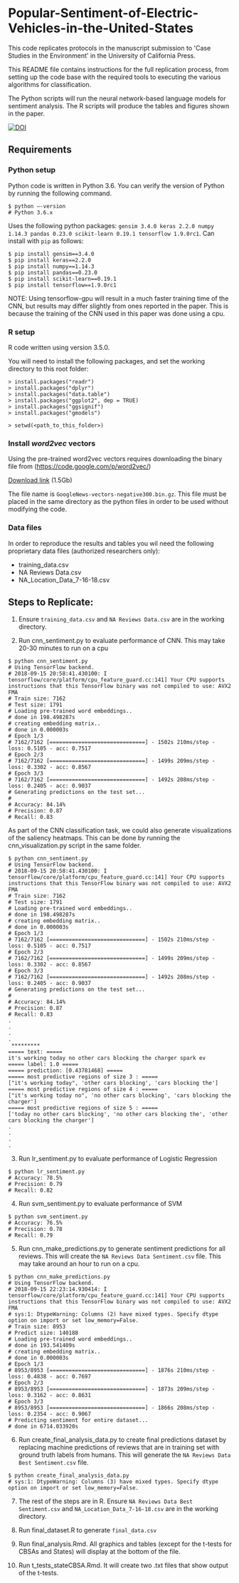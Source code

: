 # Popular-Sentiment-of-Electric-Vehicles-in-the-United-States
This code replicates protocols in the manuscript submission to 'Case Studies in the Environment' in the University of California Press.

This README file contains instructions for the full replication process, from setting up the code base with the required tools to executing the various algorithms for classification.

The Python scripts will run the neural network-based language models for sentiment analysis. The R scripts will produce the tables and figures shown in the paper.

[![DOI](https://zenodo.org/badge/149052541.svg)](https://zenodo.org/badge/latestdoi/149052541)

## Requirements

### Python setup
Python code is written in Python 3.6. You can verify the version of Python by running the following command.

```
$ python —-version
# Python 3.6.x
```

Uses the following python packages: `gensim 3.4.0 keras 2.2.0 numpy 1.14.3 pandas 0.23.0 scikit-learn 0.19.1 tensorflow 1.9.0rc1`. Can install with `pip` as follows:

```
$ pip install gensim==3.4.0
$ pip install keras==2.2.0
$ pip install numpy==1.14.3
$ pip install pandas==0.23.0
$ pip install scikit-learn==0.19.1
$ pip install tensorflow==1.9.0rc1
```

NOTE: Using tensorflow-gpu will result in a much faster training time of the CNN, but results may differ slightly from ones reported in the paper. This is because the training of the CNN used in this paper was done using a cpu.


### R setup
R code written using version 3.5.0.

You will need to install the following packages, and set the working directory to this root folder:

```
> install.packages("readr")
> install.packages("dplyr")
> install.packages("data.table")
> install.packages("ggplot2", dep = TRUE)
> install.packages("ggsignif")
> install.packages("gmodels")

> setwd(<path_to_this_folder>)
```

### Install *word2vec* vectors
Using the pre-trained word2vec vectors requires downloading the binary file from (https://code.google.com/p/word2vec/)

[Download link](https://drive.google.com/uc?id=0B7XkCwpI5KDYNlNUTTlSS21pQmM&export=download) (1.5Gb)

The file name is `GoogleNews-vectors-negative300.bin.gz`. This file must be placed in the same directory as the python files in order to be used without modifying the code.

### Data files
In order to reproduce the results and tables you wil need the following proprietary data files (authorized researchers only):

- training_data.csv
- NA Reviews Data.csv
- NA_Location_Data_7-16-18.csv


## Steps to Replicate: 

1. Ensure `training_data.csv` and `NA Reviews Data.csv` are in the working directory.

2. Run cnn_sentiment.py to evaluate performance of CNN. This may take 20-30 minutes to run on a cpu

```
$ python cnn_sentiment.py
# Using TensorFlow backend.
# 2018-09-15 20:58:41.430100: I tensorflow/core/platform/cpu_feature_guard.cc:141] Your CPU supports instructions that this TensorFlow binary was not compiled to use: AVX2 FMA
# Train size: 7162
# Test size: 1791
# Loading pre-trained word embeddings..
# done in 198.498287s
# creating embedding matrix..
# done in 0.000003s
# Epoch 1/3
# 7162/7162 [==============================] - 1502s 210ms/step - loss: 0.5105 - acc: 0.7517
# Epoch 2/3
# 7162/7162 [==============================] - 1499s 209ms/step - loss: 0.3302 - acc: 0.8567
# Epoch 3/3
# 7162/7162 [==============================] - 1492s 208ms/step - loss: 0.2405 - acc: 0.9037
# Generating predictions on the test set...
#
# Accuracy: 84.14%
# Precision: 0.87
# Recall: 0.83
```
As part of the CNN classification task, we could also generate visualizations of the saliency heatmaps. This can be done by running the cnn_visualization.py script in the same folder.

```
$ python cnn_sentiment.py
# Using TensorFlow backend.
# 2018-09-15 20:58:41.430100: I tensorflow/core/platform/cpu_feature_guard.cc:141] Your CPU supports instructions that this TensorFlow binary was not compiled to use: AVX2 FMA
# Train size: 7162
# Test size: 1791
# Loading pre-trained word embeddings..
# done in 198.498287s
# creating embedding matrix..
# done in 0.000003s
# Epoch 1/3
# 7162/7162 [==============================] - 1502s 210ms/step - loss: 0.5105 - acc: 0.7517
# Epoch 2/3
# 7162/7162 [==============================] - 1499s 209ms/step - loss: 0.3302 - acc: 0.8567
# Epoch 3/3
# 7162/7162 [==============================] - 1492s 208ms/step - loss: 0.2405 - acc: 0.9037
# Generating predictions on the test set...
#
# Accuracy: 84.14%
# Precision: 0.87
# Recall: 0.83
.
.
.
.
 *********
===== text: =====
it's working today no other cars blocking the charger spark ev
===== label: 1.0 =====
===== prediction: [0.43781468] =====
===== most predictive regions of size 3 : =====
["it's working today", 'other cars blocking', 'cars blocking the']
===== most predictive regions of size 4 : =====
["it's working today no", 'no other cars blocking', 'cars blocking the charger']
===== most predictive regions of size 5 : =====
['today no other cars blocking', 'no other cars blocking the', 'other cars blocking the charger']
.
.
.
.
```

3. Run lr_sentiment.py to evaluate performance of Logistic Regression

```
$ python lr_sentiment.py
# Accuracy: 78.5%
# Precision: 0.79
# Recall: 0.82
```

4. Run svm_sentiment.py to evaluate performance of SVM

```
$ python svm_sentiment.py
# Accuracy: 76.5%
# Precision: 0.78
# Recall: 0.79
```

5. Run cnn_make_predictions.py to generate sentiment predictions for all reviews. This will create the `NA Reviews Data Sentiment.csv` file. This may take around an hour to run on a cpu.

```
$ python cnn_make_predictions.py
# Using TensorFlow backend.
# 2018-09-15 22:23:14.930414: I tensorflow/core/platform/cpu_feature_guard.cc:141] Your CPU supports instructions that this TensorFlow binary was not compiled to use: AVX2 FMA
# sys:1: DtypeWarning: Columns (2) have mixed types. Specify dtype option on import or set low_memory=False.
# Train size: 8953
# Predict size: 140188
# Loading pre-trained word embeddings..
# done in 193.541409s
# creating embedding matrix..
# done in 0.000003s
# Epoch 1/3
# 8953/8953 [==============================] - 1876s 210ms/step - loss: 0.4838 - acc: 0.7697
# Epoch 2/3
# 8953/8953 [==============================] - 1873s 209ms/step - loss: 0.3162 - acc: 0.8631
# Epoch 3/3
# 8953/8953 [==============================] - 1866s 208ms/step - loss: 0.2354 - acc: 0.9067
# Predicting sentiment for entire dataset...
# done in 6714.033920s
```

6. Run create_final_analysis_data.py to create final predictions dataset by replacing machine predictions of reviews that are in training set with ground truth labels from humans. This will generate the `NA Reviews Data Best Sentiment.csv` file.

```
$ python create_final_analysis_data.py
# sys:1: DtypeWarning: Columns (3) have mixed types. Specify dtype option on import or set low_memory=False.
```

7. The rest of the steps are in R. Ensure `NA Reviews Data Best Sentiment.csv` and `NA_Location_Data_7-16-18.csv` are in the working directory. 

8. Run final_dataset.R to generate `final_data.csv`

9. Run final_analysis.Rmd. All graphics and tables (except for the t-tests for CBSAs and States) will display at the bottom of the file. 

10. Run t_tests_stateCBSA.Rmd. It will create two .txt files that show output of the t-tests.



 

